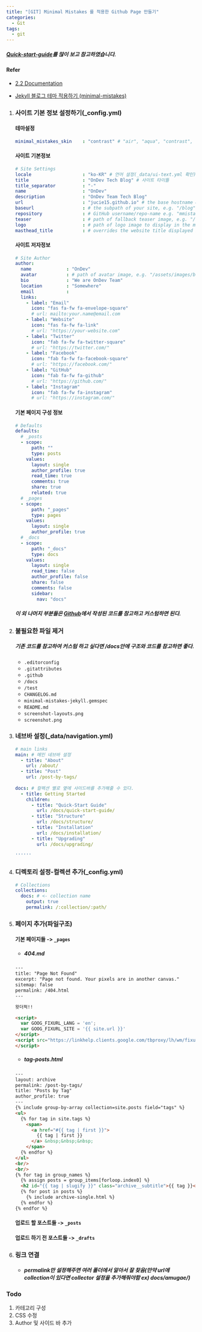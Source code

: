 ```yaml
---
title: "[GIT] Minimal Mistakes 를 적용한 Github Page 만들기"
categories:
  - Git
tags:
  - git
---
```


##### [Quick-start-guide](https://mmistakes.github.io/minimal-mistakes/docs/quick-start-guide/)를 많이 보고 참고하였습니다.

#### Refer

- [2.2 Documentation](https://mmistakes.github.io/minimal-mistakes/docs/docs-2-2/)

- [Jekyll 블로그 테마 적용하기 (minimal-mistakes)](https://junhobaik.github.io/jekyll-apply-theme/)

1. ### 사이트 기본 정보 설정하기(_config.yml)

   #### 테마설정

   ```yaml
   minimal_mistakes_skin    : "contrast" # "air", "aqua", "contrast", "dark", "dirt", "neon", "mint", "plum", "sunrise"
   ```

   #### 사이트 기본정보

   ```yaml
   # Site Settings
   locale                   : "ko-KR" # 언어 설정(_data/ui-text.yml 확인)
   title                    : "OnDev Tech Blog" # 사이트 타이틀
   title_separator          : "-"
   name                     : "OnDev"
   description              : "OnDev Team Tech Blog"
   url                      : "jucie15.github.io" # the base hostname & protocol for your site e.g.
   baseurl                  : # the subpath of your site, e.g. "/blog"
   repository               : # GitHub username/repo-name e.g. "mmistakes/minimal-mistakes"
   teaser                   : # path of fallback teaser image, e.g. "/assets/images/500x300.png"
   logo                     : # path of logo image to display in the masthead, e.g. "/assets/images/88x88.png"
   masthead_title           : # overrides the website title displayed in the masthead, use " " for no title
   ```

   #### 사이트 저자정보

   ```yaml
   # Site Author
   author:
     name             : "OnDev"
     avatar           : # path of avatar image, e.g. "/assets/images/bio-photo.jpg"
     bio              : "We are OnDev Team"
     location         : "Somewhere"
     email            :
     links:
       - label: "Email"
         icon: "fas fa-fw fa-envelope-square"
         # url: mailto:your.name@email.com
       - label: "Website"
         icon: "fas fa-fw fa-link"
         # url: "https://your-website.com"
       - label: "Twitter"
         icon: "fab fa-fw fa-twitter-square"
         # url: "https://twitter.com/"
       - label: "Facebook"
         icon: "fab fa-fw fa-facebook-square"
         # url: "https://facebook.com/"
       - label: "GitHub"
         icon: "fab fa-fw fa-github"
         # url: "https://github.com/"
       - label: "Instagram"
         icon: "fab fa-fw fa-instagram"
         # url: "https://instagram.com/"
   
   ```

   #### 기본 페이지 구성 정보

   ```yaml
   # Defaults
   defaults:
     # _posts
     - scope:
         path: ""
         type: posts
       values:
         layout: single
         author_profile: true
         read_time: true
         comments: true
         share: true
         related: true
     # _pages
     - scope:
         path: "_pages"
         type: pages
       values:
         layout: single
         author_profile: true
     # _docs
     - scope:
         path: "_docs"
         type: docs
       values:
         layout: single
         read_time: false
         author_profile: false
         share: false
         comments: false
         sidebar:
           nav: "docs"
   ```

   ##### 이 외 나머지 부분들은 [Github](https://github.com/mmistakes/minimal-mistakes)에서 작성된 코드를 참고하고 커스텀하면 된다.

2. ### 불필요한 파일 제거

   #####  기존 코드를 참고하여 커스텀 하고 싶다면 /docs안에 구조와 코드를 참고하면 좋다.

   - `.editorconfig`
   - `.gitattributes`
   - `.github`
   - `/docs`
   - `/test`
   - `CHANGELOG.md`
   - `minimal-mistakes-jekyll.gemspec`
   - `README.md`
   - `screenshot-layouts.png`
   - `screenshot.png`

3. ### 네브바 설정(_data/navigation.yml)

   ```yaml
   # main links
   main: # 메인 네브바 설정
     - title: "About"
       url: /about/
     - title: "Post"
       url: /post-by-tags/
       
   docs: # 컬렉션 별로 옆에 사이드바를 추가해줄 수 있다.
     - title: Getting Started
       children:
         - title: "Quick-Start Guide"
           url: /docs/quick-start-guide/
         - title: "Structure"
           url: /docs/structure/
         - title: "Installation"
           url: /docs/installation/
         - title: "Upgrading"
           url: /docs/upgrading/
           
   ''''''
   ```

   

4. ### 디렉토리 설정-컬렉션 추가(_config.yml)

   ```yaml
   # Collections
   collections:
     docs: # <- collection name
       output: true
       permalink: /:collection/:path/
   
   ```

   

5. ### 페이지 추가(파일구조)

   #### 기본 페이지들 -> `_pages`

   - #####  404.md

   ```html
   ---
   title: "Page Not Found"
   excerpt: "Page not found. Your pixels are in another canvas."
   sitemap: false
   permalink: /404.html
   ---
   
   왓더퍽!!
   
   <script>
     var GOOG_FIXURL_LANG = 'en';
     var GOOG_FIXURL_SITE = '{{ site.url }}'
   </script>
   <script src="https://linkhelp.clients.google.com/tbproxy/lh/wm/fixurl.js">
   </script>
   
   ```

   - ##### tag-posts.html

   ```html
   ---
   layout: archive
   permalink: /post-by-tags/
   title: "Posts by Tag"
   author_profile: true
   ---
   {% include group-by-array collection=site.posts field="tags" %}
   <ul>
     {% for tag in site.tags %}
       <span>
         <a href="#{{ tag | first }}">
           {{ tag | first }}
         </a> &nbsp;&nbsp;&nbsp;
       </span>
     {% endfor %}
   </ul>
   <br/>
   <br/>
   {% for tag in group_names %}
     {% assign posts = group_items[forloop.index0] %}
     <h2 id="{{ tag | slugify }}" class="archive__subtitle">{{ tag }}</h2>
     {% for post in posts %}
       {% include archive-single.html %}
     {% endfor %}
   {% endfor %}
   
   ```

   #### 업로드 할 포스트들 -> `_posts`

   #### 업로드 하기 전 포스트들 -> `_drafts`

6. ### 링크 연결

   - ##### permalink만 설정해주면 여러 폴더에서 알아서 잘 찾음(만약 url에 collection이 있다면 collector 설정을 추가해줘야함 ex) docs/amugae/)

### Todo

1. 카테고리 구성
2. CSS 수정
3. Author 및 사이드 바 추가
